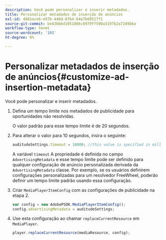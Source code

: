 ```yaml
---
description: Você pode personalizar e inserir metadados.
title: Personalizar metadados de inserção de anúncios
exl-id: 4881ace6-e97b-448d-8fb4-64e7b69517f1
source-git-commit: be43bbbd1051886c8979ff590a3197b2a7249b6a
workflow-type: tm+mt
source-wordcount: '103'
ht-degree: 0%

---
```


# Personalizar metadados de inserção de anúncios{#customize-ad-insertion-metadata}

Você pode personalizar e inserir metadados.

1. Defina um tempo limite nos metadados de publicidade para oportunidades não resolvidas.

   O valor padrão para esse tempo limite é de 20 segundos.
1. Para alterar o valor para 10 segundos, insira o seguinte:

   ```js
   auditudeSettings.timeout = 10000; //this value is specified in milliseconds
   ```

   A variável `timeout` A propriedade é definida no campo `AdvertisingMetadata` e esse tempo limite pode ser definido para qualquer configuração de anúncio personalizada derivada da `AdvertisingMetadata` classe. Por exemplo, se os usuários definirem configurações personalizadas para um resolvedor FreeWheel, poderão definir um tempo limite padrão usando essa configuração.

1. Criar `MediaPlayerItemConfig` com as configurações de publicidade na etapa 2.

   ```js
   var config = new AdobePSDK.MediaPlayerItemConfig(); 
   config.advertisingMetadata = auditudeSettings;
   ```

1. Use esta configuração ao chamar `replaceCurrentResource` em `MediaPlayer`.

   ```js
   player.replaceCurrentResource(mediaResource, config);
   ```
